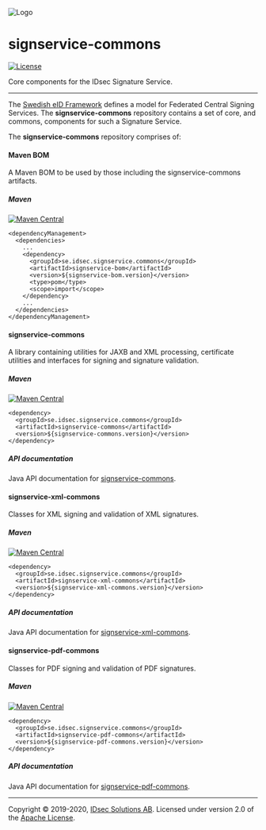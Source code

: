 ![Logo](https://github.com/idsec-solutions/idsec-solutions.github.io/blob/master/img/idsec.png)

# signservice-commons

[![License](https://img.shields.io/badge/License-Apache%202.0-blue.svg)](https://opensource.org/licenses/Apache-2.0) 

Core components for the IDsec Signature Service.

---

The [Swedish eID Framework](https://docs.swedenconnect.se/technical-framework/) defines a model for Federated Central Signing Services. The **signservice-commons** repository contains a set of core, and commons, components for such a Signature Service.

The **signservice-commons** repository comprises of:

#### Maven BOM

A Maven BOM to be used by those including the signservice-commons artifacts.

##### Maven

[![Maven Central](https://maven-badges.herokuapp.com/maven-central/se.idsec.signservice.commons/signservice-xml-commons/badge.svg)](https://maven-badges.herokuapp.com/maven-central/se.idsec.signservice.commons/signservice-xml-commons)

```
<dependencyManagement>
  <dependencies>
    ...
    <dependency>
      <groupId>se.idsec.signservice.commons</groupId>
      <artifactId>signservice-bom</artifactId>
      <version>${signservice-bom.version}</version>
      <type>pom</type>
      <scope>import</scope>
    </dependency>
    ...
  </dependencies>
</dependencyManagement>
```

#### signservice-commons

A library containing utilities for JAXB and XML processing, certificate utilities and interfaces for signing and signature validation. 

##### Maven

[![Maven Central](https://maven-badges.herokuapp.com/maven-central/se.idsec.signservice.commons/signservice-bom/badge.svg)](https://maven-badges.herokuapp.com/maven-central/se.idsec.signservice.commons/signservice-bom)

```
<dependency>
  <groupId>se.idsec.signservice.commons</groupId>
  <artifactId>signservice-commons</artifactId>
  <version>${signservice-commons.version}</version>
</dependency>
```

##### API documentation

Java API documentation for [signservice-commons](https://idsec-solutions.github.io/signservice-commons/javadoc/signservice-commons).

#### signservice-xml-commons

Classes for XML signing and validation of XML signatures.

##### Maven

[![Maven Central](https://maven-badges.herokuapp.com/maven-central/se.idsec.signservice.commons/signservice-xml-commons/badge.svg)](https://maven-badges.herokuapp.com/maven-central/se.idsec.signservice.commons/signservice-xml-commons)

```
<dependency>
  <groupId>se.idsec.signservice.commons</groupId>
  <artifactId>signservice-xml-commons</artifactId>
  <version>${signservice-xml-commons.version}</version>
</dependency>
```

##### API documentation

Java API documentation for [signservice-xml-commons](https://idsec-solutions.github.io/signservice-commons/javadoc/xml-commons).

#### signservice-pdf-commons

Classes for PDF signing and validation of PDF signatures.

##### Maven

[![Maven Central](https://maven-badges.herokuapp.com/maven-central/se.idsec.signservice.commons/signservice-pdf-commons/badge.svg)](https://maven-badges.herokuapp.com/maven-central/se.idsec.signservice.commons/signservice-pdf-commons)

```
<dependency>
  <groupId>se.idsec.signservice.commons</groupId>
  <artifactId>signservice-pdf-commons</artifactId>
  <version>${signservice-pdf-commons.version}</version>
</dependency>
```

##### API documentation

Java API documentation for [signservice-pdf-commons](https://idsec-solutions.github.io/signservice-commons/javadoc/pdf-commons).

---Copyright &copy; 2019-2020, [IDsec Solutions AB](http://www.idsec.se). Licensed under version 2.0 of the [Apache License](http://www.apache.org/licenses/LICENSE-2.0).
